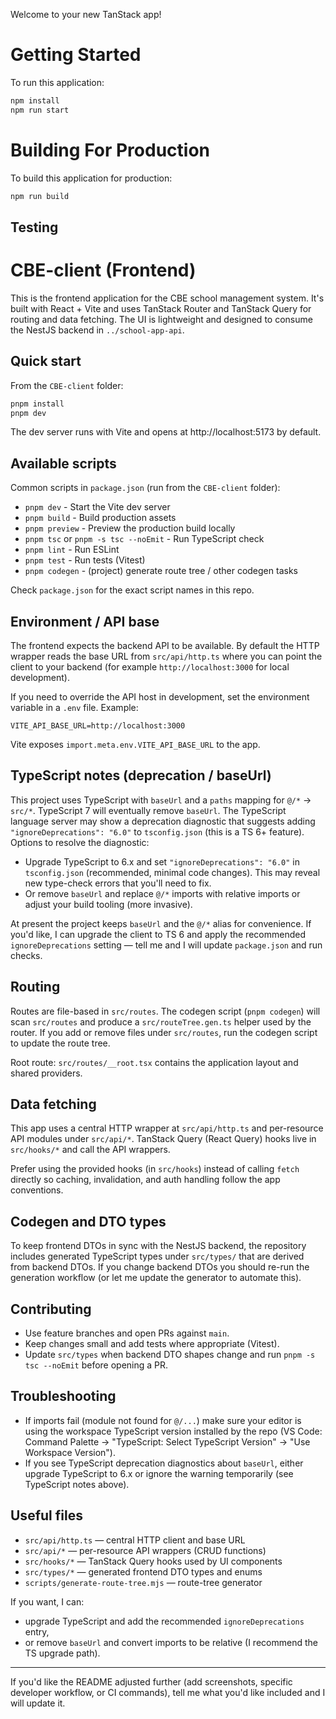 Welcome to your new TanStack app! 

# Getting Started

To run this application:

```bash
npm install
npm run start
```

# Building For Production

To build this application for production:

```bash
npm run build
```

## Testing
# CBE-client (Frontend)

This is the frontend application for the CBE school management system. It's built with React + Vite and uses TanStack Router and TanStack Query for routing and data fetching. The UI is lightweight and designed to consume the NestJS backend in `../school-app-api`.

## Quick start

From the `CBE-client` folder:

```powershell
pnpm install
pnpm dev
```

The dev server runs with Vite and opens at http://localhost:5173 by default.

## Available scripts

Common scripts in `package.json` (run from the `CBE-client` folder):

- `pnpm dev` - Start the Vite dev server
- `pnpm build` - Build production assets
- `pnpm preview` - Preview the production build locally
- `pnpm tsc` or `pnpm -s tsc --noEmit` - Run TypeScript check
- `pnpm lint` - Run ESLint
- `pnpm test` - Run tests (Vitest)
- `pnpm codegen` - (project) generate route tree / other codegen tasks

Check `package.json` for the exact script names in this repo.

## Environment / API base

The frontend expects the backend API to be available. By default the HTTP wrapper reads the base URL from `src/api/http.ts` where you can point the client to your backend (for example `http://localhost:3000` for local development).

If you need to override the API host in development, set the environment variable in a `.env` file. Example:

```properties
VITE_API_BASE_URL=http://localhost:3000
```

Vite exposes `import.meta.env.VITE_API_BASE_URL` to the app.

## TypeScript notes (deprecation / baseUrl)

This project uses TypeScript with `baseUrl` and a `paths` mapping for `@/*` -> `src/*`. TypeScript 7 will eventually remove `baseUrl`. The TypeScript language server may show a deprecation diagnostic that suggests adding `"ignoreDeprecations": "6.0"` to `tsconfig.json` (this is a TS 6+ feature). Options to resolve the diagnostic:

- Upgrade TypeScript to 6.x and set `"ignoreDeprecations": "6.0"` in `tsconfig.json` (recommended, minimal code changes). This may reveal new type-check errors that you'll need to fix.
- Or remove `baseUrl` and replace `@/*` imports with relative imports or adjust your build tooling (more invasive).

At present the project keeps `baseUrl` and the `@/*` alias for convenience. If you'd like, I can upgrade the client to TS 6 and apply the recommended `ignoreDeprecations` setting — tell me and I will update `package.json` and run checks.

## Routing

Routes are file-based in `src/routes`. The codegen script (`pnpm codegen`) will scan `src/routes` and produce a `src/routeTree.gen.ts` helper used by the router. If you add or remove files under `src/routes`, run the codegen script to update the route tree.

Root route: `src/routes/__root.tsx` contains the application layout and shared providers.

## Data fetching

This app uses a central HTTP wrapper at `src/api/http.ts` and per-resource API modules under `src/api/*`. TanStack Query (React Query) hooks live in `src/hooks/*` and call the API wrappers.

Prefer using the provided hooks (in `src/hooks`) instead of calling `fetch` directly so caching, invalidation, and auth handling follow the app conventions.

## Codegen and DTO types

To keep frontend DTOs in sync with the NestJS backend, the repository includes generated TypeScript types under `src/types/` that are derived from backend DTOs. If you change backend DTOs you should re-run the generation workflow (or let me update the generator to automate this).

## Contributing

- Use feature branches and open PRs against `main`.
- Keep changes small and add tests where appropriate (Vitest).
- Update `src/types` when backend DTO shapes change and run `pnpm -s tsc --noEmit` before opening a PR.

## Troubleshooting

- If imports fail (module not found for `@/...`) make sure your editor is using the workspace TypeScript version installed by the repo (VS Code: Command Palette → "TypeScript: Select TypeScript Version" → "Use Workspace Version").
- If you see TypeScript deprecation diagnostics about `baseUrl`, either upgrade TypeScript to 6.x or ignore the warning temporarily (see TypeScript notes above).

## Useful files

- `src/api/http.ts` — central HTTP client and base URL
- `src/api/*` — per-resource API wrappers (CRUD functions)
- `src/hooks/*` — TanStack Query hooks used by UI components
- `src/types/*` — generated frontend DTO types and enums
- `scripts/generate-route-tree.mjs` — route-tree generator

If you want, I can:
- upgrade TypeScript and add the recommended `ignoreDeprecations` entry,
- or remove `baseUrl` and convert imports to be relative (I recommend the TS upgrade path).

---

If you'd like the README adjusted further (add screenshots, specific developer workflow, or CI commands), tell me what you'd like included and I will update it.

